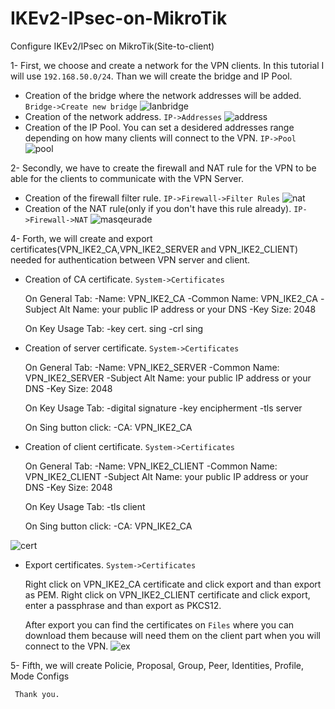 # IKEv2-IPsec-on-MikroTik
Configure IKEv2/IPsec on MikroTik(Site-to-client)

1- First, we choose and create a network for the VPN clients. In this tutorial I will use `192.168.50.0/24`. Than we will create the bridge and IP Pool.
 - Creation of the bridge where the network addresses will be added. `Bridge->Create new bridge`
![lanbridge](https://user-images.githubusercontent.com/44748406/193254479-f1898c81-8f45-4d17-9e12-902a34fed6ff.png)
 - Creation of the network address. `IP->Addresses`
![address](https://user-images.githubusercontent.com/44748406/193254730-3a1779bc-62c4-4bf6-9309-b6e6e05a2d86.png)
 - Creation of the IP Pool. You can set a desidered addresses range depending on how many clients will connect to the VPN. `IP->Pool`
![pool](https://user-images.githubusercontent.com/44748406/193254910-0f2760db-7dfb-4fb4-942c-b99b5aa4fce7.png)

2- Secondly, we have to create the firewall and NAT rule for the VPN to be able for the clients to communicate with the VPN Server.

- Creation of the firewall filter rule. `IP->Firewall->Filter Rules`
![nat](https://user-images.githubusercontent.com/44748406/193255259-ccc0eac7-3642-43e4-91b3-8e10cc913a5b.png)
- Creation of the NAT rule(only if you don't have this rule already). `IP->Firewall->NAT`
![masqeurade](https://user-images.githubusercontent.com/44748406/193255383-4fbf71a8-15c1-46d7-b58b-007e75ef67b9.png)
  
 4- Forth, we will create and export certificates(VPN_IKE2_CA,VPN_IKE2_SERVER and VPN_IKE2_CLIENT) needed for authentication between VPN server and client.

- Creation of CA certificate. `System->Certificates`

  On General Tab:
   -Name: VPN_IKE2_CA
   -Common Name: VPN_IKE2_CA
   -Subject Alt Name: your public IP address or your DNS
   -Key Size: 2048
  
  On Key Usage Tab:
   -key cert. sing
   -crl sing
  
- Creation of server certificate. `System->Certificates`
  
  On General Tab:
   -Name: VPN_IKE2_SERVER
   -Common Name: VPN_IKE2_SERVER
   -Subject Alt Name: your public IP address or your DNS
   -Key Size: 2048
  
  On Key Usage Tab:
   -digital signature
   -key encipherment
   -tls server
  
  On Sing button click:
   -CA: VPN_IKE2_CA

- Creation of client certificate. `System->Certificates`
  
  On General Tab:
   -Name: VPN_IKE2_CLIENT
   -Common Name: VPN_IKE2_CLIENT
   -Subject Alt Name: your public IP address or your DNS
   -Key Size: 2048
  
  On Key Usage Tab:
   -tls client
  
  On Sing button click:
   -CA: VPN_IKE2_CA
  
![cert](https://user-images.githubusercontent.com/44748406/193256721-7018fcf6-f236-4ff9-bcdf-33d6a49c6967.png)

- Export certificates. `System->Certificates`

  Right click on VPN_IKE2_CA certificate and click export and than export as PEM.
  Right click on VPN_IKE2_CLIENT certificate and click export, enter a passphrase and than export as PKCS12.
  
  After export you can find the certificates on `Files` where you can download them because will need them on the client part when you will connect to the VPN.
  ![ex](https://user-images.githubusercontent.com/44748406/193257541-b06fc928-af1c-4af9-8d03-8107037356bd.png)

5- Fifth, we will create Policie, Proposal, Group, Peer, Identities, Profile, Mode Configs 
     
     Thank you.

